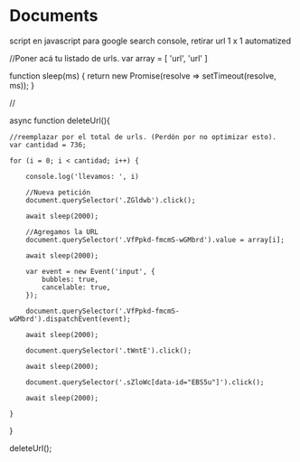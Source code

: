 # Documents
script en javascript para google search console, retirar url 1 x 1 automatized 

//Poner acá tu listado de urls.
var array = [
	'url', 
	'url'
]

function sleep(ms) {
  return new Promise(resolve => setTimeout(resolve, ms));
}

//

async function deleteUrl(){

	//reemplazar por el total de urls. (Perdón por no optimizar esto).
	var cantidad = 736;

	for (i = 0; i < cantidad; i++) {

		console.log('llevamos: ', i)

		//Nueva petición
		document.querySelector('.ZGldwb').click(); 

		await sleep(2000);

		//Agregamos la URL
		document.querySelector('.VfPpkd-fmcmS-wGMbrd').value = array[i];

		await sleep(2000);

		var event = new Event('input', {
		    bubbles: true,
		    cancelable: true,
		});

		document.querySelector('.VfPpkd-fmcmS-wGMbrd').dispatchEvent(event);

		await sleep(2000);

		document.querySelector('.tWntE').click(); 

		await sleep(2000);

		document.querySelector('.sZloWc[data-id="EBS5u"]').click(); 

		await sleep(2000);

	}
   
}

deleteUrl();
